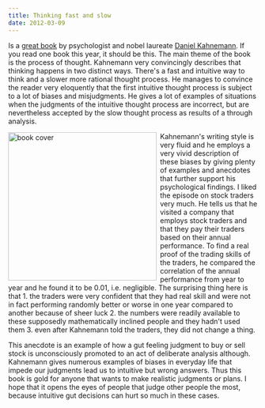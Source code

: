 ```yaml
---
title: Thinking fast and slow
date: 2012-03-09
---
```

Is a <a href="https://www.amazon.de/dp/1846146062">great book</a> by psychologist and nobel laureate <a href="http://en.wikipedia.org/wiki/Daniel_Kahneman">Daniel Kahnemann</a>. If you read one book this year, it should be this. The main theme of the book is the process of thought. Kahnemann very convincingly describes that thinking happens in two distinct ways. There's a fast and intuitive way to think and a slower more rational thought process. He manages to convince the reader very eloquently that the first intuitive thought process is subject to a lot of biases and misjudgments. He gives a lot of examples of situations when the judgments of the intuitive thought process are incorrect, but are nevertheless accepted by the slow thought process as results of a through analysis. 



<img src="https://images-na.ssl-images-amazon.com/images/I/818-oak9YEL.jpg" width="300" style="float: left; margin-right: 0.5em" alt="book cover"/> Kahnemann's writing style is very fluid and he employs a very vivid description of these biases by giving plenty of examples and anecdotes that further support his psychological findings. I liked the episode on stock traders very much. He tells us that he visited a company that employs stock traders and that they pay their traders based on their annual performance. To find a real proof of the trading skills of the traders, he compared the correlation of the annual performance from year to year and he found it to be 0.01, i.e. negligible. The surprising thing here is that 1. the traders were very confident that they had real skill and were not in fact performing randomly better or worse in one year compared to another because of sheer luck 2. the numbers were readily available to these supposedly mathematically inclined people and they hadn't used them 3. even after Kahnemann told the traders, they did not change a thing. 

This anecdote is an example of how a gut feeling judgment to buy or sell stock is unconsciously promoted to an act of deliberate analysis although. Kahnemann gives numerous examples of biases in everyday life that impede our judgments lead us to intuitive but wrong answers. Thus this book is gold for anyone that wants to make realistic judgments or plans. I hope that it opens the eyes of people that judge other people the most, because intuitive gut decisions can hurt so much in these cases.
